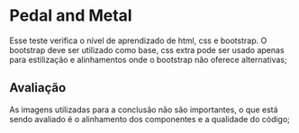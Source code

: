 # Pedal and Metal

Esse teste verifica o nível de aprendizado de html, css e bootstrap. O bootstrap deve ser utilizado como base, css extra pode ser usado apenas para estilização e alinhamentos onde o bootstrap não oferece alternativas;


## Avaliação
As imagens utilizadas para a conclusão não são importantes, o que está sendo avaliado é o alinhamento dos componentes e a qualidade do código;